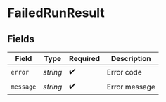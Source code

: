 # FailedRunResult


## Fields

| Field              | Type               | Required           | Description        |
| ------------------ | ------------------ | ------------------ | ------------------ |
| `error`            | *string*           | :heavy_check_mark: | Error code         |
| `message`          | *string*           | :heavy_check_mark: | Error message      |